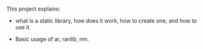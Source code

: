 This project explains:

* what is a static library, how does it work, how to create one, and how to use it.

* Basic usage of ar, ranlib, nm.
